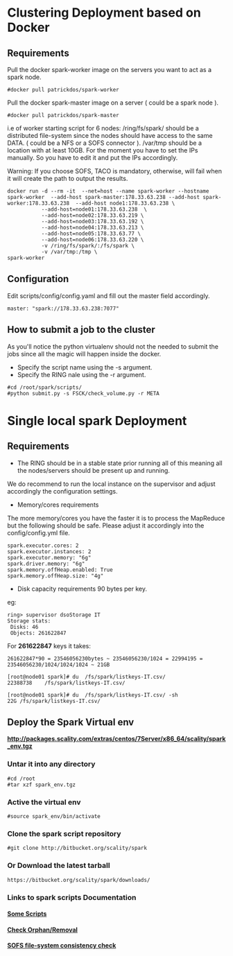 
# Clustering Deployment based on Docker

## Requirements

Pull the docker spark-worker image on the servers you want to act as a spark node.

```
#docker pull patrickdos/spark-worker
```

Pull the docker spark-master image on a server ( could be a spark node ).

```
#docker pull patrickdos/spark-master
```


i.e of worker starting script for 6 nodes:
/ring/fs/spark/ should be a distributed file-system since the nodes should have access to the same DATA. ( could be a NFS or a SOFS connector ).
/var/tmp should be a location with at least 10GB.
For the moment you have to set the IPs manually.
So you have to edit it and put the IPs accordingly.

Warning:
	If you choose SOFS, TACO is mandatory, otherwise, will fail when it will create the path to output the results.

```
docker run -d --rm -it  --net=host --name spark-worker --hostname spark-worker  --add-host spark-master:178.33.63.238 --add-host spark-worker:178.33.63.238  --add-host node1:178.33.63.238 \
           --add-host=node01:178.33.63.238  \
           --add-host=node02:178.33.63.219 \
           --add-host=node03:178.33.63.192 \
           --add-host=node04:178.33.63.213 \
           --add-host=node05:178.33.63.77 \
           --add-host=node06:178.33.63.220 \
           -v /ring/fs/spark/:/fs/spark \
           -v /var/tmp:/tmp \
spark-worker
```

## Configuration

Edit scripts/config/config.yaml and fill out the master field accordingly.

```
master: "spark://178.33.63.238:7077"
```

## How to submit a job to the cluster

As you'll notice the python virtualenv should not the needed to submit the jobs since all the magic will happen inside the docker.
* Specify the script name using the -s argument.
* Specify the RING nale using the -r argument. 

``` 
#cd /root/spark/scripts/
#python submit.py -s FSCK/check_volume.py -r META
```


# Single local spark Deployment

## Requirements

* The RING should be in a stable state prior running all of this meaning all the nodes/servers should be present up and running.

We do recommend to run the local instance on the supervisor and adjust accordingly the configuration settings.

* Memory/cores requirements

The more memory/cores you have the faster it is to process the MapReduce but the following should be safe.
Please adjust it accordingly into the config/config.yml file.

```
spark.executor.cores: 2
spark.executor.instances: 2
spark.executor.memory: "6g"
spark.driver.memory: "6g"
spark.memory.offHeap.enabled: True
spark.memory.offHeap.size: "4g"
```

* Disk capacity requirements
90 bytes per key.

eg:
```
ring> supervisor dsoStorage IT
Storage stats:
 Disks: 46
 Objects: 261622847
```

For **261622847** keys it takes:
```
261622847*90 = 23546056230bytes ~ 23546056230/1024 = 22994195 = 23546056230/1024/1024/1024 ~ 21GB
```

```
[root@node01 spark]# du  /fs/spark/listkeys-IT.csv/
22388738	/fs/spark/listkeys-IT.csv/
```
```
[root@node01 spark]# du  /fs/spark/listkeys-IT.csv/ -sh
22G	/fs/spark/listkeys-IT.csv/
```


## Deploy the Spark Virtual env
**http://packages.scality.com/extras/centos/7Server/x86_64/scality/spark_env.tgz**


### Untar it into any directory
```
#cd /root 
#tar xzf spark_env.tgz
```

### Active the virtual env
```
#source spark_env/bin/activate 
```

### Clone the spark script repository
```
#git clone http://bitbucket.org/scality/spark
```

### Or Download the latest tarball
```
https://bitbucket.org/scality/spark/downloads/
```

### Links to spark scripts Documentation

#### [Some Scripts](scripts/README.md)

#### [Check Orphan/Removal](scripts/orphan/README.md)

#### [SOFS file-system consistency check](scripts/FSCK/README.md)


